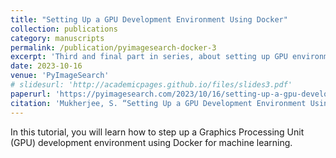 ```yaml
---
title: "Setting Up a GPU Development Environment Using Docker"
collection: publications
category: manuscripts
permalink: /publication/pyimagesearch-docker-3
excerpt: 'Third and final part in series, about setting up GPU environments with Docker'
date: 2023-10-16
venue: 'PyImageSearch'
# slidesurl: 'http://academicpages.github.io/files/slides3.pdf'
paperurl: 'https://pyimagesearch.com/2023/10/16/setting-up-a-gpu-development-environment-using-docker/'
citation: 'Mukherjee, S. “Setting Up a GPU Development Environment Using Docker,” PyImageSearch, P. Chugh, A. R. Gosthipaty, S. Huot, K. Kidriavsteva, and R. Raha, eds., 2023, https://pyimg.co/8bf3a'
---
```


In this tutorial, you will learn how to step up a Graphics Processing Unit (GPU) development environment using Docker for machine learning.